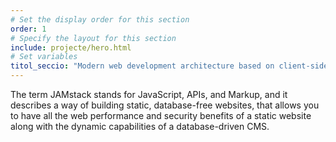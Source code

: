 ```yaml
---
# Set the display order for this section
order: 1
# Specify the layout for this section
include: projecte/hero.html
# Set variables
titol_seccio: "Modern web development architecture based on client-side JavaScript, reusable APIs, and prebuilt Markup."
---
```

The term JAMstack stands for JavaScript, APIs, and Markup, and it describes a way of building static, database-free websites, that allows you to have all the web performance and security benefits of a static website along with the dynamic capabilities of a database-driven CMS.
